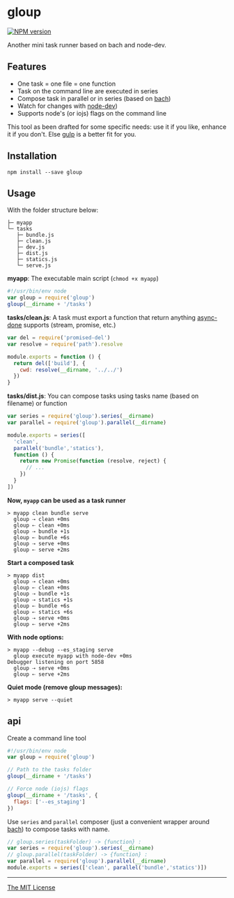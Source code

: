 # gloup
[![NPM version](https://badge-me.herokuapp.com/api/npm/gloup.png)](http://badges.enytc.com/for/npm/gloup)

Another mini task runner based on bach and node-dev.

## Features

  - One task = one file = one function
  - Task on the command line are executed in series
  - Compose task in parallel or in series (based on [bach](https://www.npmjs.com/package/bach))
  - Watch for changes with [node-dev](https://github.com/fgnass/node-dev))
  - Supports node's (or iojs) flags on the command line

This tool as been drafted for some specific needs: use it if you like, enhance it if you don't. Else [gulp](http://gulpjs.com/) is a better fit for you.

## Installation

```shell
npm install --save gloup
```

## Usage

With the folder structure below:

```shell
├─ myapp
└─ tasks
   ├─ bundle.js
   ├─ clean.js
   ├─ dev.js
   ├─ dist.js
   ├─ statics.js
   └─ serve.js
```

**myapp**:
The executable main script (`chmod +x myapp`)
```javascript
#!/usr/bin/env node
var gloup = require('gloup')
gloup(__dirname + '/tasks')
```

**tasks/clean.js**:
A task must export a function that return anything [async-done](https://www.npmjs.com/package/async-done) supports (stream, promise, etc.)
```javascript
var del = require('promised-del')
var resolve = require('path').resolve

module.exports = function () {
  return del(['build'], {
    cwd: resolve(__dirname, '../../')
  })
}
```

**tasks/dist.js**:
You can compose tasks using tasks name (based on filename) or function

```javascript
var series = require('gloup').series(__dirname)
var parallel = require('gloup').parallel(__dirname)

module.exports = series([
  'clean',
  parallel('bundle','statics'),
  function () {
    return new Promise(function (resolve, reject) {
      // ...
    })
  }
])
```

**Now, `myapp` can be used as a task runner**

```shell
> myapp clean bundle serve
  gloup ⇢ clean +0ms
  gloup ⇠ clean +0ms
  gloup ⇢ bundle +1s
  gloup ⇠ bundle +6s
  gloup ⇢ serve +0ms
  gloup ⇠ serve +2ms
```

**Start a composed task**
```shell
> myapp dist
  gloup ⇢ clean +0ms
  gloup ⇠ clean +0ms
  gloup ⇢ bundle +1s
  gloup ⇢ statics +1s
  gloup ⇠ bundle +6s
  gloup ⇠ statics +6s
  gloup ⇢ serve +0ms
  gloup ⇠ serve +2ms
```

**With node options:**
```shell
> myapp --debug --es_staging serve
  gloup execute myapp with node-dev +0ms
Debugger listening on port 5858
  gloup ⇢ serve +0ms
  gloup ⇠ serve +2ms
```

**Quiet mode (remove gloup messages):**
```shell
> myapp serve --quiet
```

## api

Create a command line tool
```javascript
#!/usr/bin/env node
var gloup = require('gloup')

// Path to the tasks folder
gloup(__dirname + '/tasks')

// Force node (iojs) flags
gloup(__dirname + '/tasks', {
  flags: ['--es_staging']
})
```

Use `series` and `parallel` composer (just a convenient wrapper around [bach](https://www.npmjs.com/package/bach)) to compose tasks with name.

```javascript
// gloup.series(taskFolder) -> {function} :
var series = require('gloup').series(__dirname)
// gloup.parallel(taskFolder) -> {function} :
var parallel = require('gloup').parallel(__dirname)
module.exports = series(['clean', parallel('bundle','statics')])
```
---

[The MIT License](./LICENSE)
